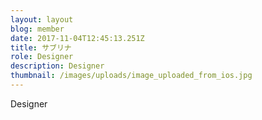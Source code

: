 ```yaml
---
layout: layout
blog: member
date: 2017-11-04T12:45:13.251Z
title: サブリナ
role: Designer
description: Designer
thumbnail: /images/uploads/image_uploaded_from_ios.jpg
---
```

Designer
